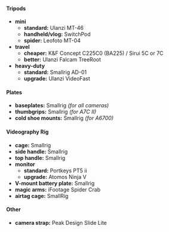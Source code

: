 #### Tripods

- **mini** 
	- **standard:** Ulanzi MT-46
	- **handheld/vlog:** SwitchPod
	- **spider:** Leofoto MT-04
- **travel** 
	- **cheaper:** K&F Concept C225C0 (BA225) / Sirui 5C or 7C
	- **better:** Ulanzi Falcam TreeRoot
- **heavy-duty** 
	- **standard:** Smallrig AD-01
	- **upgrade:** Ulanzi VideoFast

#### Plates

- **baseplates:** Smallrig *(for all cameras)*
- **thumbgrips:** Smallrig *(for A7C II)*
- **cold shoe mounts:** Smallrig *(for A6700)*

#### Videography Rig

- **cage:** Smallrig
- **side handle:** Smallrig
- **top handle:** Smallrig
- **monitor** 
	- **standard:** Portkeys PT5 ii
	- **upgrade:** Atomos Ninja V
- **V-mount battery plate:** Smallrig
- **magic arms:** iFootage Spider Crab
- **airtag cage:** SmallRig

#### Other

- **camera strap:** Peak Design Slide Lite